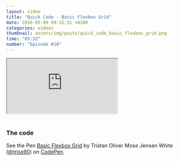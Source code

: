 ```yaml
---
layout: video
title: "Quick Code - Basic Flexbox Grid"
date: 2016-05-09 09:32:51 +0100
categories: videos
thumbnail: assets/img/posts/quick_code_basic_flexbox_grid.png
time: "03:32"
number: "Episode #18"
---
```


<div class="responsive-video">
   <iframe src="https://www.youtube.com/embed/gy6WKhMLNIA"></iframe>
</div>

<br>

### The code

<p data-height="268" data-theme-id="16012" data-slug-hash="eZWagq" data-default-tab="result" data-user="triss90" class="codepen">See the Pen <a href="https://codepen.io/triss90/pen/eZWagq/">Basic Flexbox Grid</a> by Tristan Oliver Mose Jensen White (<a href="http://codepen.io/triss90">@triss90</a>) on <a href="http://codepen.io">CodePen</a>.</p>
<script async src="//assets.codepen.io/assets/embed/ei.js"></script>
